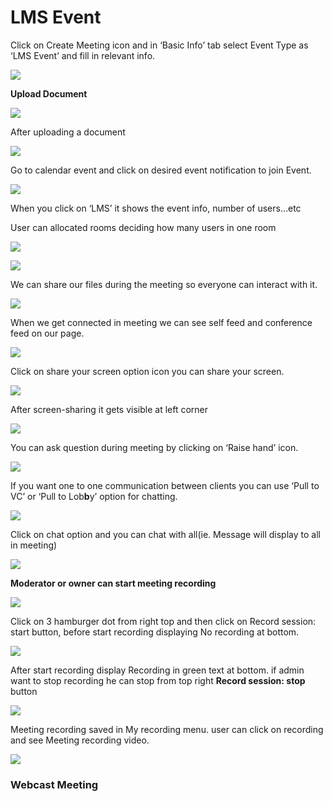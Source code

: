 # LMS Event

Click on Create Meeting icon and in ‘Basic Info’ tab select Event Type as ‘LMS Event’ and fill in relevant info.

![](../../.gitbook/assets/15%20%281%29.png)

**Upload Document**

![](../../.gitbook/assets/image%20%28131%29.png)

After uploading a document

![](../../.gitbook/assets/16%20%281%29.png)

Go to calendar event and click on desired event notification to join Event.

![](../../.gitbook/assets/image%20%2840%29.png)

When you click on ‘LMS’ it shows the event info, number of users…etc

User can allocated rooms deciding how many users in one room

![](../../.gitbook/assets/image%20%28141%29.png)

![](../../.gitbook/assets/lms-roo2-2.PNG)

We can share our files during the meeting so everyone can interact with it.

![](../../.gitbook/assets/files-and-doc1.png)

When we get connected in meeting we can see self feed and conference feed on our page.

![](../../.gitbook/assets/self_feed.png)

Click on share your screen option icon you can share your screen.

![](../../.gitbook/assets/popup_ss.png)

After screen-sharing it gets visible at left corner

![](../../.gitbook/assets/screenshare.png)

You can ask question during meeting by clicking on ‘Raise hand’ icon.

![](../../.gitbook/assets/had_raise.png)

If you want one to one communication between clients you can use ‘Pull to VC’ or ‘Pull to Lob**b**y’ option for chatting.

![](../../.gitbook/assets/pull-to-vc-and-loby.png)

Click on chat option and you can chat with all\(ie. Message will display to all in meeting\)

![](../../.gitbook/assets/chat-2.png)

 **Moderator or owner can start meeting recording**

![](../../.gitbook/assets/image%20%2827%29.png)

Click on 3 hamburger dot from right top and then click on Record session: start button, before start recording displaying No recording at bottom.

![](../../.gitbook/assets/image%20%28156%29.png)

After start recording display Recording in green text at bottom. if admin want to stop recording he can stop from top right **Record session: stop** button

![](../../.gitbook/assets/image%20%2869%29.png)

Meeting recording saved in My recording menu. user can click on recording and see Meeting recording video.

![](../../.gitbook/assets/image%20%2881%29.png)

### **Webcast Meeting**




